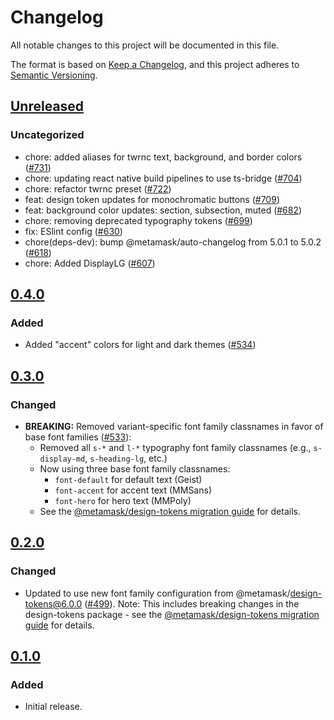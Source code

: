 # Changelog

All notable changes to this project will be documented in this file.

The format is based on [Keep a Changelog](https://keepachangelog.com/en/1.0.0/),
and this project adheres to [Semantic Versioning](https://semver.org/spec/v2.0.0.html).

## [Unreleased]

### Uncategorized

- chore: added aliases for twrnc text, background, and border colors ([#731](https://github.com/MetaMask/metamask-design-system/pull/731))
- chore: updating react native build pipelines to use ts-bridge ([#704](https://github.com/MetaMask/metamask-design-system/pull/704))
- chore: refactor twrnc preset ([#722](https://github.com/MetaMask/metamask-design-system/pull/722))
- feat: design token updates for monochromatic buttons ([#709](https://github.com/MetaMask/metamask-design-system/pull/709))
- feat: background color updates: section, subsection, muted ([#682](https://github.com/MetaMask/metamask-design-system/pull/682))
- chore: removing deprecated typography tokens ([#699](https://github.com/MetaMask/metamask-design-system/pull/699))
- fix: ESlint config ([#630](https://github.com/MetaMask/metamask-design-system/pull/630))
- chore(deps-dev): bump @metamask/auto-changelog from 5.0.1 to 5.0.2 ([#618](https://github.com/MetaMask/metamask-design-system/pull/618))
- chore: Added DisplayLG ([#607](https://github.com/MetaMask/metamask-design-system/pull/607))

## [0.4.0]

### Added

- Added "accent" colors for light and dark themes ([#534](https://github.com/MetaMask/metamask-design-system/pull/534))

## [0.3.0]

### Changed

- **BREAKING:** Removed variant-specific font family classnames in favor of base font families ([#533](https://github.com/MetaMask/metamask-design-system/pull/533)):
  - Removed all `s-*` and `l-*` typography font family classnames (e.g., `s-display-md`, `s-heading-lg`, etc.)
  - Now using three base font family classnames:
    - `font-default` for default text (Geist)
    - `font-accent` for accent text (MMSans)
    - `font-hero` for hero text (MMPoly)
  - See the [@metamask/design-tokens migration guide](../design-tokens/MIGRATION.md#from-version-600-to-700) for details.

## [0.2.0]

### Changed

- Updated to use new font family configuration from @metamask/design-tokens@6.0.0 ([#499](https://github.com/MetaMask/metamask-design-system/pull/499)). Note: This includes breaking changes in the design-tokens package - see the [@metamask/design-tokens migration guide](../design-tokens/MIGRATION.md#from-version-510-to-600) for details.

## [0.1.0]

### Added

- Initial release.

[Unreleased]: https://github.com/MetaMask/metamask-design-system/compare/@metamask/design-system-tailwind-preset@0.4.0...HEAD
[0.4.0]: https://github.com/MetaMask/metamask-design-system/compare/@metamask/design-system-tailwind-preset@0.3.0...@metamask/design-system-tailwind-preset@0.4.0
[0.3.0]: https://github.com/MetaMask/metamask-design-system/compare/@metamask/design-system-tailwind-preset@0.2.0...@metamask/design-system-tailwind-preset@0.3.0
[0.2.0]: https://github.com/MetaMask/metamask-design-system/compare/@metamask/design-system-tailwind-preset@0.1.0...@metamask/design-system-tailwind-preset@0.2.0
[0.1.0]: https://github.com/MetaMask/metamask-design-system/releases/tag/@metamask/design-system-tailwind-preset@0.1.0
